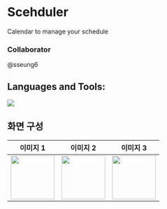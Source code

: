# Scehduler
Calendar to manage your schedule

### Collaborator 
@sseung6

## Languages and Tools:
 <img src="https://img.shields.io/badge/Kotlin-7F52FF?style=for-the-badge&logo=Kotlin&logoColor=white">

 ## 화면 구성
| 이미지 1 | 이미지 2 | 이미지 3 |
|----------|----------|----------|
| <img src="https://example.com/image1.png" width="100"/> | <img src="https://example.com/image2.png" width="100"/> | <img src="https://example.com/image3.png" width="100"/> |


